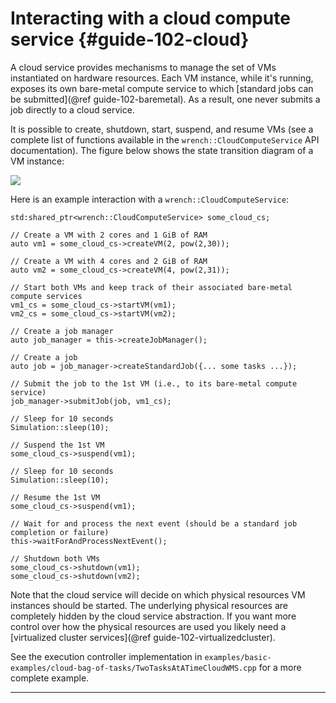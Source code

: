 Interacting with a cloud compute service {#guide-102-cloud}
============

A cloud service provides mechanisms to manage the set of VMs instantiated
on hardware resources. Each VM instance, while it's running, exposes its
own bare-metal compute service to which [standard jobs can be submitted](@ref guide-102-baremetal). 
As a result, one never submits a job directly to a cloud service. 

It is possible to create, shutdown, start,
suspend, and resume VMs (see a complete list of functions available in the
`wrench::CloudComputeService` API documentation). The figure below shows
the state transition diagram of a VM instance:

![](images/wrench-guide-cloud-state-diagram.png)
<br/>


Here is an example interaction with a `wrench::CloudComputeService`: 

~~~~~~~~~~~~~{.cpp}
std:shared_ptr<wrench::CloudComputeService> some_cloud_cs;

// Create a VM with 2 cores and 1 GiB of RAM
auto vm1 = some_cloud_cs->createVM(2, pow(2,30));

// Create a VM with 4 cores and 2 GiB of RAM
auto vm2 = some_cloud_cs->createVM(4, pow(2,31));

// Start both VMs and keep track of their associated bare-metal compute services
vm1_cs = some_cloud_cs->startVM(vm1);
vm2_cs = some_cloud_cs->startVM(vm2);

// Create a job manager
auto job_manager = this->createJobManager();

// Create a job
auto job = job_manager->createStandardJob({... some tasks ...});

// Submit the job to the 1st VM (i.e., to its bare-metal compute service)
job_manager->submitJob(job, vm1_cs);

// Sleep for 10 seconds
Simulation::sleep(10);

// Suspend the 1st VM
some_cloud_cs->suspend(vm1);

// Sleep for 10 seconds
Simulation::sleep(10);

// Resume the 1st VM
some_cloud_cs->suspend(vm1);

// Wait for and process the next event (should be a standard job completion or failure)
this->waitForAndProcessNextEvent();

// Shutdown both VMs
some_cloud_cs->shutdown(vm1);
some_cloud_cs->shutdown(vm2);
~~~~~~~~~~~~~

Note that the cloud service will decide on which physical resources VM instances should
be started. The underlying physical resources are completely hidden by the cloud service
abstraction. If you want more control over how the physical resources are
used you likely need a [virtualized cluster services](@ref guide-102-virtualizedcluster).

See the execution controller implementation in `examples/basic-examples/cloud-bag-of-tasks/TwoTasksAtATimeCloudWMS.cpp` for a more complete example.

---
